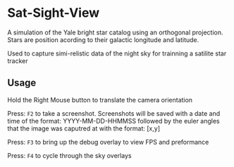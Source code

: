# Sat-Sight-View
A simulation of the Yale bright star catalog using an orthogonal projection. 
Stars are position acording to their galactic longitude and latitude.

Used to capture simi-relistic data of the night sky for trainning a satilite star tracker

## Usage
Hold the Right Mouse button to translate the camera orientation

Press: `F2` to take a screenshot. Screenshots will be saved
with a date and time of the format: YYYY-MM-DD-HHMMSS followed by the euler angles
that the image was caputred at with the format: [x,y]

Press: `F3` to bring up the debug overlay to view FPS and preformance

Press: `F4` to cycle through the sky overlays
